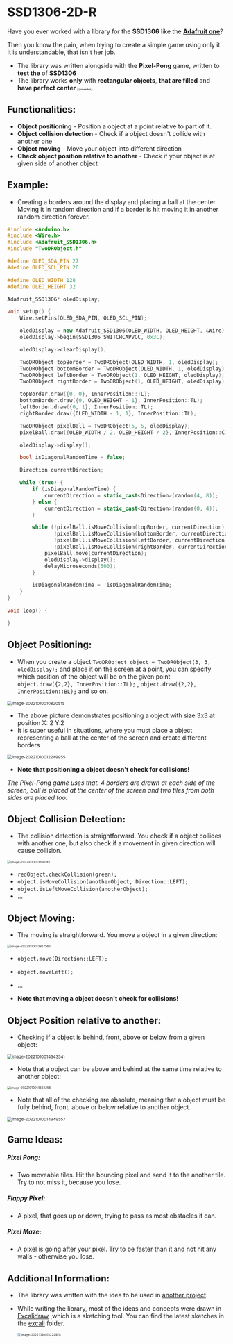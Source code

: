 # SSD1306-2D-R
Have you ever worked with a library for the **SSD1306** like the **[Adafruit one](https://github.com/adafruit/Adafruit_SSD1306)**?

Then you know the pain, when trying to create a simple game using only it. It is understandable, that isn't her job.



- The library was written alongside with the **Pixel-Pong** game, written to **test the** of **SSD1306**
- The library works **only** with **rectangular objects**, **that are filled** and **have perfect center
<img src=".\pics\Screenshot_1.png" alt="Screenshot_1" style="zoom: 33%;" />**

## Functionalities:

- **Object positioning** - Position a object at a point relative to part of it.
- **Object collision detection** - Check if a object doesn't collide with another one
- **Object moving** - Move your object into different direction
- **Check object position relative to another** - Check if your object is at given side of another object



## Example:

- Creating a borders around the display and placing a ball at the center. Moving it in random direction and if a border is hit moving it in another random direction forever.

```c++
#include <Arduino.h>
#include <Wire.h>
#include <Adafruit_SSD1306.h>
#include "TwoDRObject.h"

#define OLED_SDA_PIN 27
#define OLED_SCL_PIN 26

#define OLED_WIDTH 128
#define OLED_HEIGHT 32

Adafruit_SSD1306* oledDisplay;

void setup() {
    Wire.setPins(OLED_SDA_PIN, OLED_SCL_PIN);

    oledDisplay = new Adafruit_SSD1306(OLED_WIDTH, OLED_HEIGHT, &Wire);
    oledDisplay->begin(SSD1306_SWITCHCAPVCC, 0x3C);

    oledDisplay->clearDisplay();

    TwoDRObject topBorder = TwoDRObject(OLED_WIDTH, 1, oledDisplay);
    TwoDRObject bottomBorder = TwoDRObject(OLED_WIDTH, 1, oledDisplay);
    TwoDRObject leftBorder = TwoDRObject(1, OLED_HEIGHT, oledDisplay);
    TwoDRObject rightBorder = TwoDRObject(1, OLED_HEIGHT, oledDisplay);

    topBorder.draw({0, 0}, InnerPosition::TL);
    bottomBorder.draw({0, OLED_HEIGHT - 1}, InnerPosition::TL);
    leftBorder.draw({0, 1}, InnerPosition::TL);
    rightBorder.draw({OLED_WIDTH - 1, 1}, InnerPosition::TL);

    TwoDRObject pixelBall = TwoDRObject(5, 5, oledDisplay);
    pixelBall.draw({OLED_WIDTH / 2, OLED_HEIGHT / 2}, InnerPosition::C);

    oledDisplay->display();

    bool isDiagonalRandomTime = false;

    Direction currentDirection;

    while (true) {
        if (isDiagonalRandomTime) {
            currentDirection = static_cast<Direction>(random(4, 8));
        } else {
            currentDirection = static_cast<Direction>(random(0, 4));
        }

        while (!pixelBall.isMoveCollision(topBorder, currentDirection) && 
               !pixelBall.isMoveCollision(bottomBorder, currentDirection) && 
               !pixelBall.isMoveCollision(leftBorder, currentDirection) && 
               !pixelBall.isMoveCollision(rightBorder, currentDirection)) {
            pixelBall.move(currentDirection);
            oledDisplay->display();
            delayMicroseconds(500);
        }

        isDiagonalRandomTime = !isDiagonalRandomTime;
    }
}

void loop() {

}
```

## Object Positioning:

- When you create a object `TwoDRObject object = TwoDRObject(3, 3, oledDisplay);` and place it on the screen at a point, you can specify which position of the object will be on the given point `object.draw({2,2}, InnerPosition::TL);` , `object.draw({2,2}, InnerPosition::BL);` and so on.

<img src=".\pics\image-20221010010820515.png" alt="image-20221010010820515" style="zoom: 67%;" />

- The above picture demonstrates positioning a object with size 3x3 at position X: 2 Y:2
- It is super useful in situations, where you must place a object representing a ball at the center of the screen and create different borders

<img src=".\pics\image-20221010012249955.png" alt="image-20221010012249955" style="zoom:67%;" />

- **Note that positioning a object doesn't check for collisions!**

*The Pixel-Pong game uses that. 4 borders are drawn at each side of the screen, ball is placed at the center of the screen and two tiles from both sides are placed too.*

## Object Collision Detection:

- The collision detection is straightforward. You check if a object collides with another one, but also check if a movement in given direction will cause collision.

<img src=".\pics\image-20221010013350182.png" alt="image-20221010013350182" style="zoom:50%;" />

- `redObject.checkCollision(green);`
- `object.isMoveCollision(anotherObject, Direction::LEFT);` 
- `object.isLeftMoveCollision(anotherObject);` 
- ...

## Object Moving:

- The moving is straightforward. You move a object in a given direction:

<img src=".\pics\image-20221010013927582.png" alt="image-20221010013927582" style="zoom:50%;" />

- `object.move(Direction::LEFT);`
- `object.moveLeft();`
- ...

- **Note that moving a object doesn't check for collisions!**

## Object Position relative to another:

- Checking if a object is behind, front, above or below from a given object:

<img src=".\pics\image-20221010014343541.png" alt="image-20221010014343541" style="zoom: 67%;" />

- Note that a object can be above and behind at the same time relative to another object:

<img src=".\pics\image-20221010014524256.png" alt="image-20221010014524256" style="zoom:50%;" />

- Note that all of the checking are absolute, meaning that a object must be fully behind, front, above or below relative to another object.

<img src=".\pics\image-20221010014949557.png" alt="image-20221010014949557" style="zoom:67%;" />

## Game Ideas:

##### Pixel Pong:

- Two moveable tiles. Hit the bouncing pixel and send it to the another tile. Try to not miss it, because you lose.

##### Flappy Pixel:

- A pixel, that goes up or down, trying to pass as most obstacles it can.

##### Pixel Maze:

- A pixel is going after your pixel. Try to be faster than it and not hit any walls - otherwise you lose.

## Additional Information:

- The library was written with the idea to be used in [another project](https://github.com/ItsGosho/Pong-Pong).

- While writing the library, most of the ideas and concepts were drawn in [Excalidraw](https://excalidraw.com/) ,which is a sketching tool. You can find the latest sketches in the [excali](https://github.com/ItsGosho/SSD1306-2D-Rect/tree/dev/excali) folder.

  <img src=".\pics\image-20221010015222978.png" alt="image-20221010015222978" style="zoom:50%;" />
